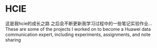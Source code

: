 # HCIE
这是我hcie的成长之路
之后会不断更新我学习过程中的一些笔记实验作业...
These are some of the projects I worked on to become a Huawei data communication expert, including experiments, assignments, and note sharing
